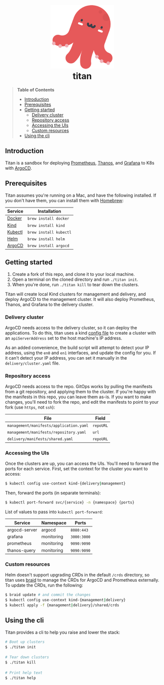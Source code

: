 <h1 align="center">
  <img src="titan.png" width="208" alt=""><br>
  titan<br>
</h1>

> **Table of Contents**
> * [Introduction](#introduction)
> * [Prerequisites](#prerequisites)
> * [Getting started](#getting-started)
>   * [Delivery cluster](#delivery-cluster)
>   * [Repository access](#repository-access)
>   * [Accessing the UIs](#accessing-the-uis)
>   * [Custom resources](#custom-resources)
> * [Using the cli](#using-the-cli)

## Introduction

Titan is a sandbox for deploying [Prometheus](https://prometheus.io), [Thanos](https://thanos.io), and [Grafana](https://grafana.com) to K8s with [ArgoCD](https://argoproj.github.io/cd/).

## Prerequisites

Titan assumes you're running on a Mac, and have the following installed. If you don't have them, you can install them with [Homebrew](https://brew.sh/):

| Service | Installation |
| --- | --- |
| [Docker](https://www.docker.com/) | `brew install docker` |
| [Kind](https://kind.sigs.k8s.io/) | `brew install kind` |
| [Kubectl](https://kubernetes.io/docs/tasks/tools/install-kubectl/) | `brew install kubectl` |
| [Helm](https://helm.sh/) | `brew install helm` |
| [ArgoCD](https://argoproj.github.io/argo-cd/getting_started/) | `brew install argocd` |

## Getting started

1. Create a fork of this repo, and clone it to your local machine.
2. Open a terminal on the cloned directory and run `./titan init`.
3. When you're done, run `./titan kill` to tear down the clusters.

Titan will create local Kind clusters for management and delivery, and deploy ArgoCD to the management cluster. It will also deploy Prometheus, Thanos, and Grafana to the delivery cluster.

### Delivery cluster

ArgoCD needs access to the delivery cluster, so it can deploy the applications. To do this, titan uses a kind [config file](https://kind.sigs.k8s.io/docs/user/configuration/) to create a cluster with an `apiServerAddress` set to the host machine's IP address.

As an added convenience, the build script will attempt to detect your IP address, using the `en0` and `en1` interfaces, and update the config for you. If it can't detect your IP address, you can set it manually in the `delivery/cluster.yaml` file.

### Repository access

ArgoCD needs access to the repo. GitOps works by pulling the manifests from a git repository, and applying them to the cluster. If you're happy with the manifests in this repo, you can leave them as-is. If you want to make changes, you'll need to fork the repo, and edit the manifests to point to your fork (use `https`, not `ssh`):

| File | Field |
| --- | --- |
| `management/manifests/application.yaml` | `repoURL` |
| `management/manifests/repository.yaml` | `url` |
| `delivery/manifests/shared.yaml` | `repoURL` |

### Accessing the UIs

Once the clusters are up, you can access the UIs. You'll need to forward the ports for each service. First, set the context for the cluster you want to access:

```bash
$ kubectl config use-context kind-{delivery|management}
```

Then, forward the ports (in separate terminals):

```bash
$ kubectl port-forward svc/{service} -n {namespace} {ports}
```

List of values to pass into `kubectl port-forward`:

| Service | Namespace | Ports |
| --- | --- | --- |
| argocd-server | argocd | `8080:443` |
| grafana | monitoring | `3000:3000` |
| prometheus | monitoring | `9090:9090` |
| thanos-query | monitoring | `9090:9090` |

### Custom resources

Helm doesn't support upgrading CRDs in the default `/crds` directory, so titan uses [braid](https://github.com/cristibalan/braid) to manage the CRDs for ArgoCD and Prometheus externally. To update the CRDs, run the following:

```bash
$ braid update # and commit the changes
$ kubectl config use-context kind-{management|delivery}
$ kubectl apply -f {management|delivery}/shared/crds
```

## Using the cli

Titan provides a cli to help you raise and lower the stack:

```bash
# Boot up clusters
$ ./titan init

# Tear down clusters
$ ./titan kill

# Print help text
$ ./titan help
```
